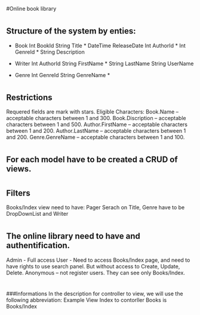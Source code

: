 #Online book library


#
## Structure of the system by enties:

* Book
Int BookId
String Title *
DateTime ReleaseDate
Int AuthorId *
Int GenreId *
String Description

* Writer
Int AuthorId
String FirstName *
String LastName
String UserName

* Genre
Int GenreId
String GenreName *


#
## Restrictions
Requered fields are mark with stars.
Eligible Characters:
Book.Name – acceptable characters between 1 and 300.
Book.Discription – acceptable characters between 1 and 500.
Author.FirstName – acceptable characters between 1 and 200.
Author.LastName – acceptable characters between 1 and 200.
Genre.GenreName – acceptable characters between 1 and 100.


#
## For each model have to be created a CRUD of views.


#
## Filters
Books/Index view need to have:
Pager
Serach on Title, Genre have to be DropDownList and Writer


#
## The online library need to have and authentification.
Admin - Full access
User - Need to access Books/Index page, and need to have rights to use search panel. But without access to Create, Update, Delete.
Anonymous – not register users. They can see only Books/Index.


#
###Informations
In the description for controller to view, we will use the following abbreviation:
Example
View Index to contorller Books is Books/Index